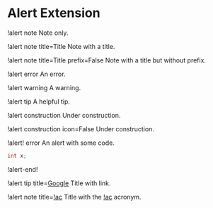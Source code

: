 # Alert Extension

!alert note
Note only.

!alert note title=Title
Note with a title.

!alert note title=Title prefix=False
Note with a title but without prefix.

!alert error
An error.

!alert warning
A warning.

!alert tip
A helpful tip.

!alert construction
Under construction.

!alert construction icon=False
Under construction.


!alert! error
An alert with some code.

```c++
int x;
```
!alert-end!


!alert tip title=[Google](https://google.com)
Title with link.

!alert note title=[!ac](INL)
Title with the [!ac](INL) acronym.
